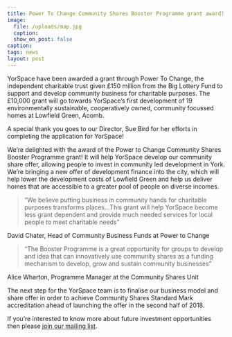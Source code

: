 ```yaml
---
title: Power To Change Community Shares Booster Programme grant award!
image:
  file: /uploads/map.jpg
  caption:
  show_on_post: false
caption:
tags: news
layout: post
---
```

YorSpace have been awarded a grant through Power To Change, the independent charitable trust given £150 million from the Big Lottery Fund to support and develop community business for charitable purposes. The £10,000 grant will go towards YorSpace’s first development of 19 environmentally sustainable, cooperatively owned, community focussed homes at Lowfield Green, Acomb.

A special thank you goes to our Director, Sue Bird for her efforts in completing the application for YorSpace!

We’re delighted with the award of the Power to Change Community Shares Booster Programme grant! It will help YorSpace develop our community share offer, allowing people to invest in community led development in York. We’re bringing a new offer of development finance into the city, which will help lower the development costs of Lowfield Green and help us deliver homes that are accessible to a greater pool of people on diverse incomes.

> “We believe putting business in community hands for charitable purposes transforms places…This grant will help YorSpace become less grant dependent and provide much needed services for local people to meet charitable needs”

David Chater, Head of Community Business Funds at Power to Change

> “The Booster Programme is a great opportunity for groups to develop and idea that can innovatively use community shares as a funding mechanism to develop, grow and sustain community businesses”

Alice Wharton, Programme Manager at the Community Shares Unit

The next step for the YorSpace team is to finalise our business model and share offer in order to achieve Community Shares Standard Mark accreditation ahead of launching the offer in the second half of 2018.

If you’re interested to know more about future investment opportunities then please [join our mailing list](https://yorspace.us16.list-manage.com/subscribe?u=87de39e1c0b0e9d7ec221831c&id=c3ded908a6).
